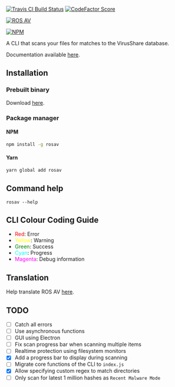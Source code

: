 [![Travis CI Build Status](https://img.shields.io/travis/com/ros-av/cli/master.svg?style=for-the-badge)](https://travis-ci.com/ros-av/cli)
[![CodeFactor Score](https://www.codefactor.io/repository/github/ros-av/cli/badge?style=for-the-badge)](https://www.codefactor.io/repository/github/ros-av/cli)

[![ROS AV](https://a.icons8.com/kTZddigl/FNiIO4/ros-av.svg)](#)

[![NPM](https://nodei.co/npm/@rosav/cli.png?downloads=true&downloadRank=true&stars=true)](https://nodei.co/npm/@rosav/cli)

A CLI that scans your files for matches to the VirusShare database.

Documentation available [here](https://ros-av.richie-bendall.ml/).

## Installation

### Prebuilt binary

Download [here](https://github.com/ros-av/main/releases).

### Package manager

#### NPM

```sh
npm install -g rosav
```

#### Yarn

```sh
yarn global add rosav
```

## Command help

```
rosav --help
```

## CLI Colour Coding Guide

- <span style="color: red">Red</span>: Error
- <span style="color: yellow">Yellow</span>: Warning
- <span style="color: green">Green</span>: Success
- <span style="color: cyan">Cyan</span>: Progress
- <span style="color: magenta">Magenta</span>: Debug information

## Translation

Help translate ROS AV [here](https://translate.zanata.org/iteration/view/rosav/Main/languages).

## TODO

- [ ] Catch all errors
- [ ] Use asynchronous functions
- [ ] GUI using Electron
- [ ] Fix scan progress bar when scanning multiple items
- [ ] Realtime protection using filesystem monitors
- [x] Add a progress bar to display during scanning
- [ ] Migrate core functions of the CLI to `index.js`
- [x] Allow specifying custom regex to match directories
- [ ] Only scan for latest 1 million hashes as `Recent Malware Mode`
